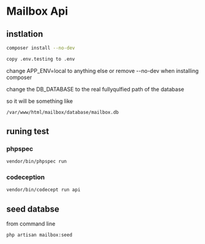# Mailbox Api

## instlation 

```bash
composer install --no-dev
```
```bash
copy .env.testing to .env 
```
change APP_ENV=local to anything  else or remove --no-dev when installing composer

change the DB_DATABASE to the real fullyqulfied path of the database 

so it will be something like 
```bash
/var/www/html/mailbox/database/mailbox.db
```

## runing test 


### phpspec

```bash
vendor/bin/phpspec run
```

### codeception
```bash
vendor/bin/codecept run api 
```

## seed databse 

from command line 
```bash
php artisan mailbox:seed
```